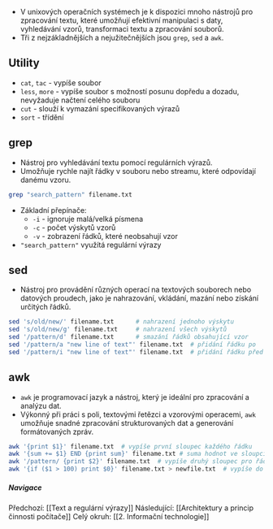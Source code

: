 - V unixových operačních systémech je k dispozici mnoho nástrojů pro zpracování textu, které umožňují efektivní manipulaci s daty, vyhledávání vzorů, transformaci textu a zpracování souborů.
- Tři z nejzákladnějších a nejužitečnějších jsou `grep`, `sed` a `awk`.

## Utility
- `cat`, `tac` - vypíše soubor
- `less`, `more` - vypíše soubor s možností posunu dopředu a dozadu, nevyžaduje načtení celého souboru
- `cut` - slouží k vymazání specifikovaných výrazů
- `sort` - třídění

## grep
- Nástroj pro vyhledávání textu pomocí regulárních výrazů.
- Umožňuje rychle najít řádky v souboru nebo streamu, které odpovídají danému vzoru.
```bash
grep "search_pattern" filename.txt
```
- Základní přepínače:
	- `-i` - ignoruje malá/velká písmena
	- `-c` - počet výskytů vzorů
	- `-v` - zobrazení řádků, které neobsahují vzor
- `"search_pattern"` využítá regulární výrazy

## sed
- Nástroj pro provádění různých operací na textových souborech nebo datových proudech, jako je nahrazování, vkládání, mazání nebo získání určitých řádků.
```bash
sed 's/old/new/' filename.txt      # nahrazení jednoho výskytu
sed 's/old/new/g' filename.txt     # nahrazení všech výskytů
sed '/pattern/d' filename.txt      # smazání řádků obsahující vzor
sed '/pattern/a "new line of text"' filename.txt  # přidání řádku po
sed '/pattern/i "new line of text"' filename.txt  # přidání řádku před
```

## awk
- `awk` je programovací jazyk a nástroj, který je ideální pro zpracování a analýzu dat.
- Výkonný při práci s poli, textovými řetězci a vzorovými operacemi, `awk` umožňuje snadné zpracování strukturovaných dat a generování formátovaných zpráv.
```bash
awk '{print $1}' filename.txt  # vypíše první sloupec každého řádku
awk '{sum += $1} END {print sum}' filename.txt # suma hodnot ve sloupci
awk '/pattern/ {print $2}' filename.txt  # vypíše druhý sloupec pro řádky obsahující "pattern"
awk '{if ($1 > 100) print $0}' filename.txt > newfile.txt  # vypíše do nového souboru řádky, kde první sloupec má hodnotu větší než 100
```

##### Navigace
Předchozí:  [[Text a regulární výrazy]]
Následující: [[Architektury a princip činnosti počítače]]
Celý okruh: [[2. Informační technologie]]
